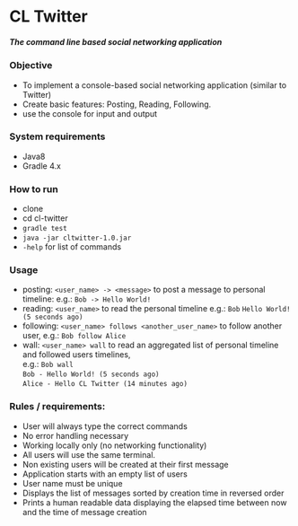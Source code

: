 # CL Twitter
##### The command line based social networking application

### Objective

- To implement a console-based social networking application (similar to Twitter)
- Create basic features: Posting, Reading, Following.
- use the console for input and output

### System requirements

- Java8
- Gradle 4.x

### How to run

- clone
- cd cl-twitter
- `gradle test`
- `java -jar cltwitter-1.0.jar`
- `-help` for list of commands

### Usage

- posting: `<user_name> -> <message>` to post a message to personal timeline: e.g.: `Bob -> Hello World!`
- reading: `<user_name>` to read the personal timeline e.g.: `Bob` `Hello World! (5 seconds ago)`
- following: `<user_name> follows <another_user_name>` to follow another user, e.g.: `Bob follow Alice`
- wall: `<user_name> wall` to read an aggregated list of personal timeline and followed users timelines,   
    e.g.: `Bob wall`   
            `Bob - Hello World! (5 seconds ago)`  
            `Alice - Hello CL Twitter (14 minutes ago)`
            

### Rules / requirements:

- User will always type the correct commands
- No error handling necessary
- Working locally only (no networking functionality)
- All users will use the same terminal.
- Non existing users will be created at their first message
- Application starts with an empty list of users
- User name must be unique
- Displays the list of messages sorted by creation time in reversed order
- Prints a human readable data displaying the elapsed time between now and the time of message creation
